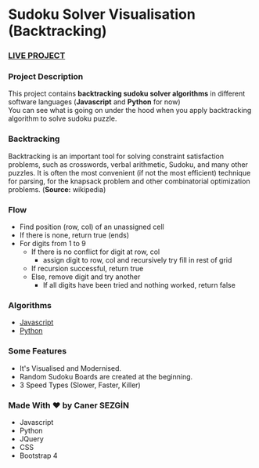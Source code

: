 # Sudoku Solver Visualisation (Backtracking)

### [LIVE PROJECT](https://canersezgin.github.io/sudoku-solver/)

### Project Description
This project contains **backtracking sudoku solver algorithms** in different software languages (**Javascript** and **Python** for now) <br>
You can see what is going on under the hood when you apply backtracking algorithm to solve sudoku puzzle.

### Backtracking
Backtracking is an important tool for solving constraint satisfaction problems, such as crosswords, verbal arithmetic, Sudoku, and many other puzzles. It is often the most convenient (if not the most efficient) technique for parsing, for the knapsack problem and other combinatorial optimization problems.
(**Source:** wikipedia)

### Flow
* Find position (row, col) of an unassigned cell
* If there is none, return true (ends)
* For digits from 1 to 9
  * If there is no conflict for digit at row, col <br>
    * assign digit to row, col and recursively try fill in rest of grid
  * If recursion successful, return true
  * Else, remove digit and try another <br>
    * If all digits have been tried and nothing worked, return false

### Algorithms
* [Javascript](https://github.com/CanerSezgin/sudoku-solver/blob/master/algorithms/sudoku-solver.js)
* [Python](https://github.com/CanerSezgin/sudoku-solver/blob/master/algorithms/sudoku-solver.py)

### Some Features
* It's Visualised and Modernised. 
* Random Sudoku Boards are created at the beginning.
* 3 Speed Types (Slower, Faster, Killer)

### Made With ❤ by Caner SEZGİN 
* Javascript 
* Python 
* JQuery 
* CSS 
* Bootstrap 4